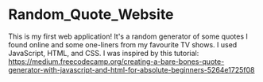 # Random_Quote_Website
This is my first web application! It's a random generator of some quotes I found online and some one-liners from my 
favourite TV shows. I used JavaScript, HTML, and CSS.
I was inspired by this tutorial: 
https://medium.freecodecamp.org/creating-a-bare-bones-quote-generator-with-javascript-and-html-for-absolute-beginners-5264e1725f08
